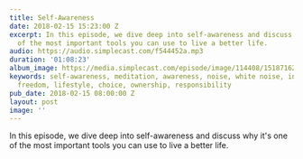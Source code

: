 ```yaml
---
title: Self-Awareness
date: 2018-02-15 15:23:00 Z
excerpt: In this episode, we dive deep into self-awareness and discuss why it's one
  of the most important tools you can use to live a better life.
audio: https://audio.simplecast.com/f544452a.mp3
duration: '01:08:23'
album_image: https://media.simplecast.com/episode/image/114408/1518716249-artwork.jpg
keywords: self-awareness, meditation, awareness, noise, white noise, independent work,
  freedom, lifestyle, choice, ownership, responsibility
pub_date: 2018-02-15 08:00:00 Z
layout: post
image: ''
---
```


In this episode, we dive deep into self-awareness and discuss why it's one of the most important tools you can use to live a better life.